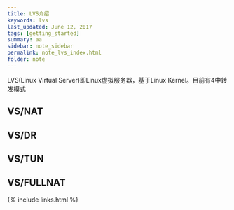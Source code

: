 ```yaml
---
title: LVS介绍
keywords: lvs 
last_updated: June 12, 2017
tags: [getting_started]
summary: aa 
sidebar: note_sidebar
permalink: note_lvs_index.html
folder: note 
---
```


LVS(Linux Virtual Server)即Linux虚拟服务器，基于Linux Kernel。目前有4中转发模式

## VS/NAT

## VS/DR

## VS/TUN

## VS/FULLNAT 


{% include links.html %}
